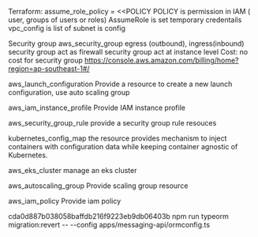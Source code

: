 Terraform:
assume_role_policy = <<POLICY
POLICY is permission in IAM ( user, groups of users or roles)
AssumeRole is set temporary credentails
vpc_config is list of subnet is config

Security group
aws_security_group egress (outbound), ingress(inbound)
security group act as firewall
security group act at instance level
Cost: no cost for security group
https://console.aws.amazon.com/billing/home?region=ap-southeast-1#/

aws_launch_configuration
Provide a resource to create a new launch configuration, use auto scaling group

aws_iam_instance_profile
Provide IAM instance profile

aws_security_group_rule
provide a security group rule resouces

kubernetes_config_map
the resource provides mechanism to inject containers with configuration data while keeping container agnostic of Kubernetes.

aws_eks_cluster
manage an eks cluster

aws_autoscaling_group
Provide scaling group resource

aws_iam_policy
Provide iam policy

cda0d887b038058baffdb216f9223eb9db06403b
npm run typeorm migration:revert -- --config apps/messaging-api/ormconfig.ts